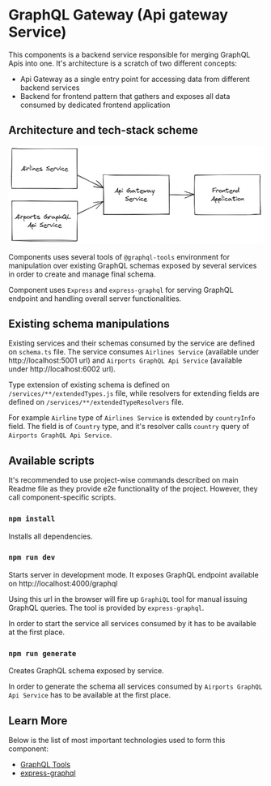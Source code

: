# GraphQL Gateway (Api gateway Service)

This components is a backend service responsible for merging GraphQL Apis into one. It's architecture is a scratch of two different concepts:
- Api Gateway as a single entry point for accessing data from different backend services
- Backend for frontend pattern that gathers and exposes all data consumed by dedicated frontend application

## Architecture and tech-stack scheme

![Api Gateway Service Architecture schema](/../../readme-img/api-gateway-service-architectural-schema.png)

Components uses several tools of `@graphql-tools` environment for manipulation over existing GraphQL schemas exposed by several services in order to create and manage final schema.

Component uses `Express` and `express-graphql` for serving GraphQL endpoint and handling overall server functionalities.

## Existing schema manipulations

Existing services and their schemas consumed by the service are defined on `schema.ts` file. The service consumes `Airlines Service` (available under http://localhost:5001 url) and `Airports GraphQL Api Service` (available under http://localhost:6002 url).

Type extension of existing schema is defined on `/services/**/extendedTypes.js` file, while resolvers for extending fields are defined on `/services/**/extendedTypeResolvers` file.

For example `Airline` type of `Airlines Service` is extended by `countryInfo` field. The field is of `Country` type, and it's resolver calls `country` query of `Airports GraphQL Api Service`.

## Available scripts

It's recommended to use project-wise commands described on main Readme file as they provide e2e functionality of the project. However, they call component-specific scripts.

### `npm install`

Installs all dependencies.

### `npm run dev`

Starts server in development mode. It exposes GraphQL endpoint available on http://localhost:4000/graphql

Using this url in the browser will fire up `GraphiQL` tool for manual issuing GraphQL queries. The tool is provided by `express-graphql`.

In order to start the service all services consumed by it has to be available at the first place.

### `npm run generate`

Creates GraphQL schema exposed by service.

In order to generate the schema all services consumed by `Airports GraphQL Api Service` has to be available at the first place.

## Learn More

Below is the list of most important technologies used to form this component:

- [GraphQL Tools](https://www.the-guild.dev/graphql/tools)
- [express-graphql](https://www.npmjs.com/package/express-graphql)
